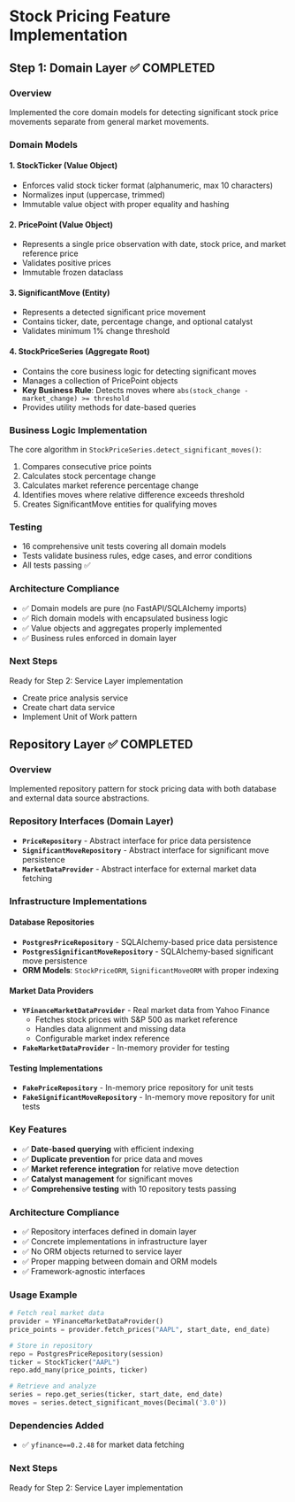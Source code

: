 # Stock Pricing Feature Implementation

## Step 1: Domain Layer ✅ COMPLETED

### Overview
Implemented the core domain models for detecting significant stock price movements separate from general market movements.

### Domain Models

#### 1. StockTicker (Value Object)
- Enforces valid stock ticker format (alphanumeric, max 10 characters)
- Normalizes input (uppercase, trimmed)
- Immutable value object with proper equality and hashing

#### 2. PricePoint (Value Object)
- Represents a single price observation with date, stock price, and market reference price
- Validates positive prices
- Immutable frozen dataclass

#### 3. SignificantMove (Entity)
- Represents a detected significant price movement
- Contains ticker, date, percentage change, and optional catalyst
- Validates minimum 1% change threshold

#### 4. StockPriceSeries (Aggregate Root)
- Contains the core business logic for detecting significant moves
- Manages a collection of PricePoint objects
- **Key Business Rule**: Detects moves where `abs(stock_change - market_change) >= threshold`
- Provides utility methods for date-based queries

### Business Logic Implementation

The core algorithm in `StockPriceSeries.detect_significant_moves()`:
1. Compares consecutive price points
2. Calculates stock percentage change
3. Calculates market reference percentage change
4. Identifies moves where relative difference exceeds threshold
5. Creates SignificantMove entities for qualifying moves

### Testing
- 16 comprehensive unit tests covering all domain models
- Tests validate business rules, edge cases, and error conditions
- All tests passing ✅

### Architecture Compliance
- ✅ Domain models are pure (no FastAPI/SQLAlchemy imports)
- ✅ Rich domain models with encapsulated business logic
- ✅ Value objects and aggregates properly implemented
- ✅ Business rules enforced in domain layer

### Next Steps
Ready for Step 2: Service Layer implementation
- Create price analysis service
- Create chart data service
- Implement Unit of Work pattern

## Repository Layer ✅ COMPLETED

### Overview
Implemented repository pattern for stock pricing data with both database and external data source abstractions.

### Repository Interfaces (Domain Layer)
- **`PriceRepository`** - Abstract interface for price data persistence
- **`SignificantMoveRepository`** - Abstract interface for significant move persistence
- **`MarketDataProvider`** - Abstract interface for external market data fetching

### Infrastructure Implementations

#### Database Repositories
- **`PostgresPriceRepository`** - SQLAlchemy-based price data persistence
- **`PostgresSignificantMoveRepository`** - SQLAlchemy-based significant move persistence
- **ORM Models**: `StockPriceORM`, `SignificantMoveORM` with proper indexing

#### Market Data Providers
- **`YFinanceMarketDataProvider`** - Real market data from Yahoo Finance
  - Fetches stock prices with S&P 500 as market reference
  - Handles data alignment and missing data
  - Configurable market index reference
- **`FakeMarketDataProvider`** - In-memory provider for testing

#### Testing Implementations
- **`FakePriceRepository`** - In-memory price repository for unit tests
- **`FakeSignificantMoveRepository`** - In-memory move repository for unit tests

### Key Features
- ✅ **Date-based querying** with efficient indexing
- ✅ **Duplicate prevention** for price data and moves
- ✅ **Market reference integration** for relative move detection
- ✅ **Catalyst management** for significant moves
- ✅ **Comprehensive testing** with 10 repository tests passing

### Architecture Compliance
- ✅ Repository interfaces defined in domain layer
- ✅ Concrete implementations in infrastructure layer
- ✅ No ORM objects returned to service layer
- ✅ Proper mapping between domain and ORM models
- ✅ Framework-agnostic interfaces

### Usage Example
```python
# Fetch real market data
provider = YFinanceMarketDataProvider()
price_points = provider.fetch_prices("AAPL", start_date, end_date)

# Store in repository
repo = PostgresPriceRepository(session)
ticker = StockTicker("AAPL")
repo.add_many(price_points, ticker)

# Retrieve and analyze
series = repo.get_series(ticker, start_date, end_date)
moves = series.detect_significant_moves(Decimal('3.0'))
```

### Dependencies Added
- ✅ `yfinance==0.2.48` for market data fetching

### Next Steps
Ready for Step 2: Service Layer implementation
